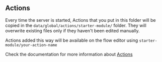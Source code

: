 ## Actions

Every time the server is started, Actions that you put in this folder will be copied in the `data/global/actions/starter-module/` folder.
They will overwrite existing files only if they haven't been edited manually.

Actions added this way will be available on the flow editor using `starter-module/your-action-name`

Check the documentation for more information about [Actions](https://botpress.com/docs/build/code#actions)
